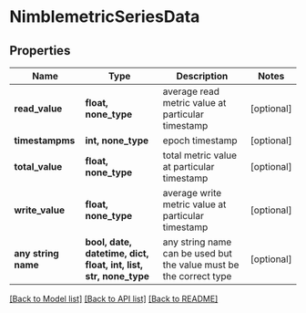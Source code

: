 # NimblemetricSeriesData


## Properties
Name | Type | Description | Notes
------------ | ------------- | ------------- | -------------
**read_value** | **float, none_type** | average read metric value at particular timestamp | [optional] 
**timestampms** | **int, none_type** | epoch timestamp | [optional] 
**total_value** | **float, none_type** | total metric value at particular timestamp | [optional] 
**write_value** | **float, none_type** | average write metric value at particular timestamp | [optional] 
**any string name** | **bool, date, datetime, dict, float, int, list, str, none_type** | any string name can be used but the value must be the correct type | [optional]

[[Back to Model list]](../README.md#documentation-for-models) [[Back to API list]](../README.md#documentation-for-api-endpoints) [[Back to README]](../README.md)


